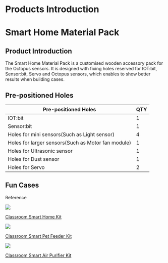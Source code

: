 ﻿---
sidebar_position: 1
sidebar_label: Products Introduction
---

# Products Introduction

# Smart Home Material Pack

## Product Introduction

The Smart Home Material Pack is a customised wooden accessory pack for the Octopus sensors. It is designed with fixing holes reserved for IOT:bit, Sensor:bit, Servo and Octopus sensors, which enables to show better results when building cases.

<!--![](https://wiki-media-ef.oss-cn-hongkong.aliyuncs.com/i18n/en/docusaurus-plugin-content-docs/current/microbit/interesting-case/smart-home-material-pack/images/smart-home-material-pack-01.png)-->

## Pre-positioned Holes

| Pre-positioned Holes                               | QTY  |
| -------------------------------------------------- | ---- |
| IOT:bit                                            | 1    |
| Sensor:bit                                         | 1    |
| Holes for mini sensors(Such as Light sensor)       | 4    |
| Holes for larger sensors(Such as Motor fan module) | 1    |
| Holes for Ultrasonic sensor                        | 1    |
| Holes for Dust sensor                              | 1    |
| Holes for Servo                                    | 2    |

## Fun Cases

Reference

![](https://wiki-media-ef.oss-cn-hongkong.aliyuncs.com/i18n/en/docusaurus-plugin-content-docs/current/microbit/interesting-case/smart-home-material-pack/images/classroom-smart-home-kit.png)

[Classroom Smart Home Kit](http://wiki.elecfreaks.com/en/microbit/interesting-case/classroom-smart-home-kit/)

![](https://wiki-media-ef.oss-cn-hongkong.aliyuncs.com/i18n/en/docusaurus-plugin-content-docs/current/microbit/interesting-case/smart-home-material-pack/images/classroom-smart-pet-feeder-kit.png)

[Classroom Smart Pet Feeder Kit](http://wiki.elecfreaks.com/en/microbit/interesting-case/classroom-smart-pet-feeder-kit/smart-pet-feeder)

![](https://wiki-media-ef.oss-cn-hongkong.aliyuncs.com/i18n/en/docusaurus-plugin-content-docs/current/microbit/interesting-case/smart-home-material-pack/images/classroom-smart-air-purifier-kit.png)

[Classroom Smart Air Purifier Kit](http://wiki.elecfreaks.com/en/microbit/interesting-case/classroom-smart-air-purifier-kit/)
